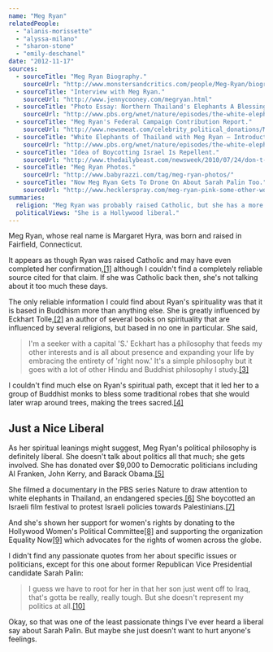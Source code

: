 ```yaml
---
name: "Meg Ryan"
relatedPeople:
  - "alanis-morissette"
  - "alyssa-milano"
  - "sharon-stone"
  - "emily-deschanel"
date: "2012-11-17"
sources:
  - sourceTitle: "Meg Ryan Biography."
    sourceUrl: "http://www.monstersandcritics.com/people/Meg-Ryan/biography/"
  - sourceTitle: "Interview with Meg Ryan."
    sourceUrl: "http://www.jennycooney.com/megryan.html"
  - sourceTitle: "Photo Essay: Northern Thailand's Elephants A Blessing from Monks."
    sourceUrl: "http://www.pbs.org/wnet/nature/episodes/the-white-elephants-of-thailand-with-meg-ryan/photo-essay-northern-thailands-elephants/2471/attachment/92/"
  - sourceTitle: "Meg Ryan's Federal Campaign Contribution Report."
    sourceUrl: "http://www.newsmeat.com/celebrity_political_donations/Meg_Ryan.php"
  - sourceTitle: "White Elephants of Thailand with Meg Ryan – Introduction."
    sourceUrl: "http://www.pbs.org/wnet/nature/episodes/the-white-elephants-of-thailand-with-meg-ryan/introduction/2411/"
  - sourceTitle: "Idea of Boycotting Israel Is Repellent."
    sourceUrl: "http://www.thedailybeast.com/newsweek/2010/07/24/don-t-boycott-israel.html"
  - sourceTitle: "Meg Ryan Photos."
    sourceUrl: "http://www.babyrazzi.com/tag/meg-ryan-photos/"
  - sourceTitle: "Now Meg Ryan Gets To Drone On About Sarah Palin Too."
    sourceUrl: "http://www.hecklerspray.com/meg-ryan-pink-some-other-woman-drone-about-sarah-palin/200816140.php"
summaries:
  religion: "Meg Ryan was probably raised Catholic, but she has a more Buddhist-leaning philosophy now."
  politicalViews: "She is a Hollywood liberal."
---
```


Meg Ryan, whose real name is Margaret Hyra, was born and raised in Fairfield, Connecticut.

It appears as though Ryan was raised Catholic and may have even completed her confirmation,<a class="source-citation" href="#http%3A%2F%2Fwww.monstersandcritics.com%2Fpeople%2FMeg-Ryan%2Fbiography%2F" title="Meg Ryan Biography.">[1]</a> although I couldn't find a completely reliable source cited for that claim. If she was Catholic back then, she's not talking about it too much these days.

The only reliable information I could find about Ryan's spirituality was that it is based in Buddhism more than anything else. She is greatly influenced by Eckhart Tolle,<a class="source-citation" href="#http%3A%2F%2Fwww.jennycooney.com%2Fmegryan.html" title="Interview with Meg Ryan.">[2]</a> an author of several books on spirituality that are influenced by several religions, but based in no one in particular. She said,

>I'm a seeker with a capital 'S.' Eckhart has a philosophy that feeds my other interests and is all about presence and expanding your life by embracing the entirety of 'right now.' It's a simple philosophy but it goes with a lot of other Hindu and Buddhist philosophy I study.<a class="source-citation" href="#http%3A%2F%2Fwww.jennycooney.com%2Fmegryan.html" title="Interview with Meg Ryan.">[3]</a>

I couldn't find much else on Ryan's spiritual path, except that it led her to a group of Buddhist monks to bless some traditional robes that she would later wrap around trees, making the trees sacred.<a class="source-citation" href="#http%3A%2F%2Fwww.pbs.org%2Fwnet%2Fnature%2Fepisodes%2Fthe-white-elephants-of-thailand-with-meg-ryan%2Fphoto-essay-northern-thailands-elephants%2F2471%2Fattachment%2F92%2F" title="Photo Essay: Northern Thailand&apos;s Elephants A Blessing from Monks.">[4]</a>

## Just a Nice Liberal

As her spiritual leanings might suggest, Meg Ryan's political philosophy is definitely liberal. She doesn't talk about politics all that much; she gets involved. She has donated over $9,000 to Democratic politicians including Al Franken, John Kerry, and Barack Obama.<a class="source-citation" href="#http%3A%2F%2Fwww.newsmeat.com%2Fcelebrity_political_donations%2FMeg_Ryan.php" title="Meg Ryan&apos;s Federal Campaign Contribution Report.">[5]</a>

She filmed a documentary in the PBS series Nature to draw attention to white elephants in Thailand, an endangered species.<a class="source-citation" href="#http%3A%2F%2Fwww.pbs.org%2Fwnet%2Fnature%2Fepisodes%2Fthe-white-elephants-of-thailand-with-meg-ryan%2Fintroduction%2F2411%2F" title="White Elephants of Thailand with Meg Ryan – Introduction.">[6]</a> She boycotted an Israeli film festival to protest Israeli policies towards Palestinians.<a class="source-citation" href="#http%3A%2F%2Fwww.thedailybeast.com%2Fnewsweek%2F2010%2F07%2F24%2Fdon-t-boycott-israel.html" title="Idea of Boycotting Israel Is Repellent.">[7]</a>

And she's shown her support for women's rights by donating to the Hollywood Women's Political Committee<a class="source-citation" href="#http%3A%2F%2Fwww.newsmeat.com%2Fcelebrity_political_donations%2FMeg_Ryan.php" title="Meg Ryan&apos;s Federal Campaign Contribution Report.">[8]</a> and supporting the organization Equality Now<a class="source-citation" href="#http%3A%2F%2Fwww.babyrazzi.com%2Ftag%2Fmeg-ryan-photos%2F" title="Meg Ryan Photos.">[9]</a> which advocates for the rights of women across the globe.

I didn't find any passionate quotes from her about specific issues or politicians, except for this one about former Republican Vice Presidential candidate Sarah Palin:

>I guess we have to root for her in that her son just went off to Iraq, that's gotta be really, really tough. But she doesn't represent my politics at all.<a class="source-citation" href="#http%3A%2F%2Fwww.hecklerspray.com%2Fmeg-ryan-pink-some-other-woman-drone-about-sarah-palin%2F200816140.php" title="Now Meg Ryan Gets To Drone On About Sarah Palin Too.">[10]</a>

Okay, so that was one of the least passionate things I've ever heard a liberal say about Sarah Palin. But maybe she just doesn't want to hurt anyone's feelings.